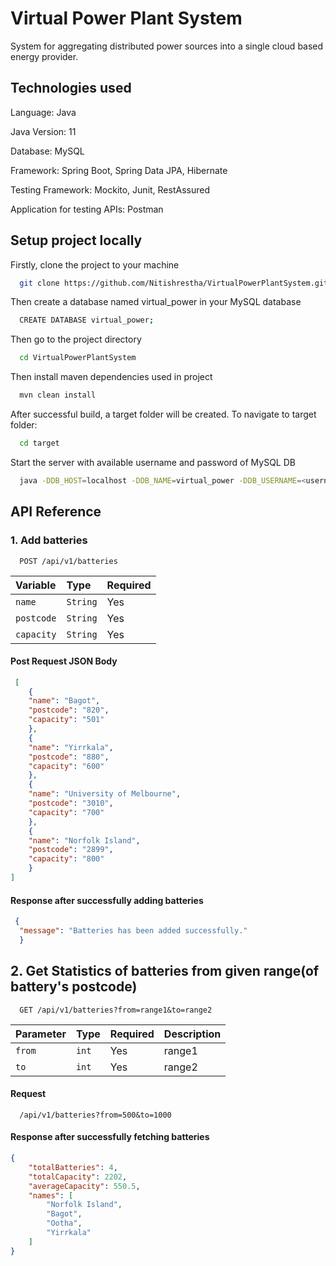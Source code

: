 
# Virtual Power Plant System

System for aggregating distributed power sources into
a single cloud based energy provider.

## Technologies used

Language: Java

Java Version: 11

Database: MySQL

Framework: Spring Boot, Spring Data JPA, Hibernate

Testing Framework: Mockito, Junit, RestAssured

Application for testing APIs: Postman

## Setup project locally

Firstly, clone the project to your machine

```bash
  git clone https://github.com/Nitishrestha/VirtualPowerPlantSystem.git
```
Then create a database named virtual_power in your MySQL database

```bash
  CREATE DATABASE virtual_power;
```

Then go to the project directory

```bash
  cd VirtualPowerPlantSystem
```
Then install maven dependencies used in project

```bash
  mvn clean install
```
After successful build, a target folder will be created. To navigate to target folder:

```bash
  cd target
```

Start the server with available username and password of MySQL DB

```bash
  java -DDB_HOST=localhost -DDB_NAME=virtual_power -DDB_USERNAME=<username> -DDB_PASSWORD=<password> -DDB_PORT=3306 -jar VirtualPowerPlantSystem-0.0.1-SNAPSHOT.war
```

## API Reference

### 1. Add batteries
```http
  POST /api/v1/batteries
```


| Variable | Type     | Required                |
| :-------- | :------- | :------------------------- |
| `name` | `String` |    Yes |
| `postcode` | `String` |  Yes|
| `capacity` | `String` |  Yes|

#### Post Request JSON Body
```json
 [
    {
    "name": "Bagot",
    "postcode": "820",
    "capacity": "501"
    },
    {
    "name": "Yirrkala",
    "postcode": "880",
    "capacity": "600"
    },
    {
    "name": "University of Melbourne",
    "postcode": "3010",
    "capacity": "700"
    },
    {
    "name": "Norfolk Island",
    "postcode": "2899",
    "capacity": "800"
    }
]

  ```
#### Response after successfully adding batteries
  ```json
   {
    "message": "Batteries has been added successfully."
    }
 ```

 ## 2. Get Statistics of batteries from given range(of battery's postcode)

```http
  GET /api/v1/batteries?from=range1&to=range2
```

| Parameter | Type     | Required | Description|
| :-------- | :------- | :---------- |:---------|
| `from`      | `int` |  Yes|  range1|
| `to`      | `int` | Yes | range2|

#### Request

```http
  /api/v1/batteries?from=500&to=1000
```

#### Response after successfully fetching batteries
```json
{
    "totalBatteries": 4,
    "totalCapacity": 2202,
    "averageCapacity": 550.5,
    "names": [
        "Norfolk Island",
        "Bagot",
        "Ootha",
        "Yirrkala"
    ]
}
